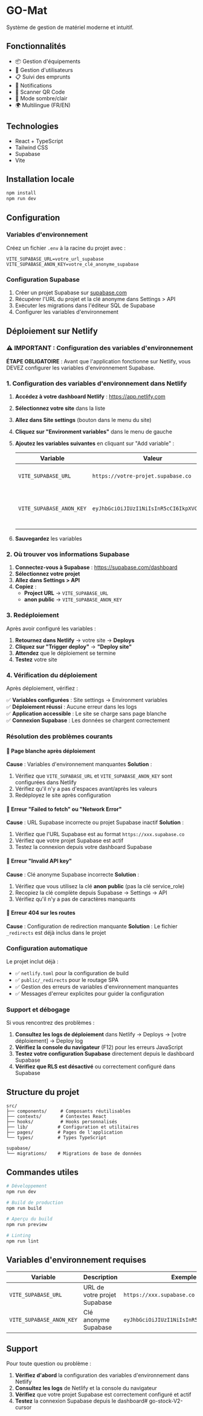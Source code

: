 # GO-Mat

Système de gestion de matériel moderne et intuitif.

## Fonctionnalités

- 📦 Gestion d'équipements
- 👥 Gestion d'utilisateurs  
- 📋 Suivi des emprunts
- 🔔 Notifications
- 📱 Scanner QR Code
- 🌙 Mode sombre/clair
- 🌍 Multilingue (FR/EN)

## Technologies

- React + TypeScript
- Tailwind CSS
- Supabase
- Vite

## Installation locale

```bash
npm install
npm run dev
```

## Configuration

### Variables d'environnement

Créez un fichier `.env` à la racine du projet avec :

```env
VITE_SUPABASE_URL=votre_url_supabase
VITE_SUPABASE_ANON_KEY=votre_clé_anonyme_supabase
```

### Configuration Supabase

1. Créer un projet Supabase sur [supabase.com](https://supabase.com)
2. Récupérer l'URL du projet et la clé anonyme dans Settings > API
3. Exécuter les migrations dans l'éditeur SQL de Supabase
4. Configurer les variables d'environnement

## Déploiement sur Netlify

### ⚠️ IMPORTANT : Configuration des variables d'environnement

**ÉTAPE OBLIGATOIRE** : Avant que l'application fonctionne sur Netlify, vous DEVEZ configurer les variables d'environnement Supabase.

### 1. Configuration des variables d'environnement dans Netlify

1. **Accédez à votre dashboard Netlify** : https://app.netlify.com
2. **Sélectionnez votre site** dans la liste
3. **Allez dans Site settings** (bouton dans le menu du site)
4. **Cliquez sur "Environment variables"** dans le menu de gauche
5. **Ajoutez les variables suivantes** en cliquant sur "Add variable" :

   | Variable | Valeur | Description |
   |----------|--------|-------------|
   | `VITE_SUPABASE_URL` | `https://votre-projet.supabase.co` | URL de votre projet Supabase |
   | `VITE_SUPABASE_ANON_KEY` | `eyJhbGciOiJIUzI1NiIsInR5cCI6IkpXVCJ9...` | Clé anonyme de votre projet Supabase |

6. **Sauvegardez** les variables

### 2. Où trouver vos informations Supabase

1. **Connectez-vous à Supabase** : https://supabase.com/dashboard
2. **Sélectionnez votre projet**
3. **Allez dans Settings > API**
4. **Copiez** :
   - **Project URL** → `VITE_SUPABASE_URL`
   - **anon public** → `VITE_SUPABASE_ANON_KEY`

### 3. Redéploiement

Après avoir configuré les variables :

1. **Retournez dans Netlify** → votre site → **Deploys**
2. **Cliquez sur "Trigger deploy"** → **"Deploy site"**
3. **Attendez** que le déploiement se termine
4. **Testez** votre site

### 4. Vérification du déploiement

Après déploiement, vérifiez :

✅ **Variables configurées** : Site settings → Environment variables  
✅ **Déploiement réussi** : Aucune erreur dans les logs  
✅ **Application accessible** : Le site se charge sans page blanche  
✅ **Connexion Supabase** : Les données se chargent correctement  

### Résolution des problèmes courants

#### 🚨 Page blanche après déploiement
**Cause** : Variables d'environnement manquantes
**Solution** :
1. Vérifiez que `VITE_SUPABASE_URL` et `VITE_SUPABASE_ANON_KEY` sont configurées dans Netlify
2. Vérifiez qu'il n'y a pas d'espaces avant/après les valeurs
3. Redéployez le site après configuration

#### 🚨 Erreur "Failed to fetch" ou "Network Error"
**Cause** : URL Supabase incorrecte ou projet Supabase inactif
**Solution** :
1. Vérifiez que l'URL Supabase est au format `https://xxx.supabase.co`
2. Vérifiez que votre projet Supabase est actif
3. Testez la connexion depuis votre dashboard Supabase

#### 🚨 Erreur "Invalid API key"
**Cause** : Clé anonyme Supabase incorrecte
**Solution** :
1. Vérifiez que vous utilisez la clé **anon public** (pas la clé service_role)
2. Recopiez la clé complète depuis Supabase → Settings → API
3. Vérifiez qu'il n'y a pas de caractères manquants

#### 🚨 Erreur 404 sur les routes
**Cause** : Configuration de redirection manquante
**Solution** : Le fichier `_redirects` est déjà inclus dans le projet

### Configuration automatique

Le projet inclut déjà :
- ✅ `netlify.toml` pour la configuration de build
- ✅ `public/_redirects` pour le routage SPA
- ✅ Gestion des erreurs de variables d'environnement manquantes
- ✅ Messages d'erreur explicites pour guider la configuration

### Support et débogage

Si vous rencontrez des problèmes :

1. **Consultez les logs de déploiement** dans Netlify → Deploys → [votre déploiement] → Deploy log
2. **Vérifiez la console du navigateur** (F12) pour les erreurs JavaScript
3. **Testez votre configuration Supabase** directement depuis le dashboard Supabase
4. **Vérifiez que RLS est désactivé** ou correctement configuré dans Supabase

## Structure du projet

```
src/
├── components/     # Composants réutilisables
├── contexts/       # Contextes React
├── hooks/          # Hooks personnalisés
├── lib/           # Configuration et utilitaires
├── pages/         # Pages de l'application
└── types/         # Types TypeScript

supabase/
└── migrations/    # Migrations de base de données
```

## Commandes utiles

```bash
# Développement
npm run dev

# Build de production
npm run build

# Aperçu du build
npm run preview

# Linting
npm run lint
```

## Variables d'environnement requises

| Variable | Description | Exemple |
|----------|-------------|---------|
| `VITE_SUPABASE_URL` | URL de votre projet Supabase | `https://xxx.supabase.co` |
| `VITE_SUPABASE_ANON_KEY` | Clé anonyme Supabase | `eyJhbGciOiJIUzI1NiIsInR5cCI6IkpXVCJ9...` |

## Support

Pour toute question ou problème :
1. **Vérifiez d'abord** la configuration des variables d'environnement dans Netlify
2. **Consultez les logs** de Netlify et la console du navigateur
3. **Vérifiez** que votre projet Supabase est correctement configuré et actif
4. **Testez** la connexion Supabase depuis le dashboard#   g o - s t o c k - V 2 - c u r s o r  
 